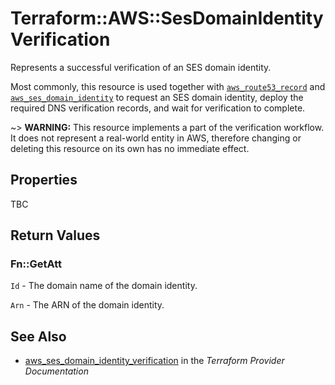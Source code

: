 # Terraform::AWS::SesDomainIdentityVerification

Represents a successful verification of an SES domain identity.

Most commonly, this resource is used together with [`aws_route53_record`](route53_record.html) and
[`aws_ses_domain_identity`](ses_domain_identity.html) to request an SES domain identity,
deploy the required DNS verification records, and wait for verification to complete.

~> **WARNING:** This resource implements a part of the verification workflow. It does not represent a real-world entity in AWS, therefore changing or deleting this resource on its own has no immediate effect.

## Properties

TBC

## Return Values

### Fn::GetAtt

`Id` - The domain name of the domain identity.

`Arn` - The ARN of the domain identity.

## See Also

* [aws_ses_domain_identity_verification](https://www.terraform.io/docs/providers/aws/r/ses_domain_identity_verification.html) in the _Terraform Provider Documentation_